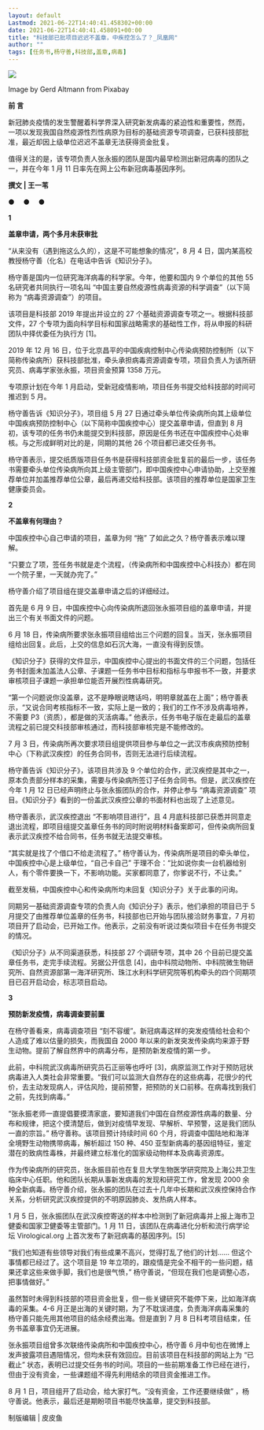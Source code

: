 ```yaml
---
layout: default
Lastmod: 2021-06-22T14:40:41.458302+00:00
date: 2021-06-22T14:40:41.458091+00:00
title: "科技部已批项目迟迟不盖章，中疾控怎么了？_凤凰网"
author: ""
tags: [任务书,杨守善,科技部,盖章,病毒]
---
```


![](https://images.weserv.nl/?url=https%3A//x0.ifengimg.com/res/2020/510909C724C74B01C68FBBF10197E214CD3DC2EB_size77_w1080_h720.jpeg)

Image by Gerd Altmann from Pixabay

**前 言**

新冠肺炎疫情的发生警醒着科学界深入研究新发病毒的紧迫性和重要性，然而， 一项以发现我国自然疫源性烈性病原为目标的基础资源专项调查，已获科技部批准，最近却因上级单位迟迟不盖章无法获得资金批复。

值得关注的是，该专项负责人张永振的团队是国内最早检测出新冠病毒的团队之一，并在今年 1 月 11 日率先在网上公布新冠病毒基因序列。

**撰文 | 王一苇**

● 　● 　●

**1**

**盖章申请，两个多月未获审批**

“从来没有（遇到拖这么久的），这是不可能想象的情况”，8 月 4 日，国内某高校教授杨守善（化名）在电话中告诉《知识分子》。

杨守善是国内一位研究海洋病毒的科学家。今年，他要和国内 9 个单位的其他 55 名研究者共同执行一项名叫 “中国主要自然疫源性病毒资源的科学调查”（以下简称为 “病毒资源调查”）的项目。

该项目是科技部 2019 年提出并设立的 27 个基础资源调查专项之一。根据科技部文件，27 个专项为面向科学目标和国家战略需求的基础性工作，将从申报的科研团队中择优委任为执行方 \[1\]。

2019 年 12 月 16 日，位于北京昌平的中国疾病控制中心传染病预防控制所（以下简称传染病所）获科技部批准，牵头承担病毒资源调查专项，项目负责人为该所研究员、病毒学家张永振，项目资金预算 1358 万元。

专项原计划在今年 1 月启动，受新冠疫情影响，项目任务书提交给科技部的时间可推迟到 5 月。

杨守善告诉《知识分子》，项目组 5 月 27 日通过牵头单位传染病所向其上级单位中国疾病预防控制中心（以下简称中国疾控中心）提交盖章申请，但直到 8 月初，该专项的任务书仍未能提交到科技部，原因是任务书还在中国疾控中心处审核。与之形成鲜明对比的是，同期的其他 26 个项目都已递交任务书。

杨守善表示，提交纸质版项目任务书是获得科技部资金批复前的最后一步，该任务书需要牵头单位传染病所向其上级主管部门，即中国疾控中心申请协助，上交至推荐单位并加盖推荐单位公章，最后再递交给科技部。该项目的推荐单位是国家卫生健康委员会。

**2**

**不盖章有何理由？**

中国疾控中心自己申请的项目，盖章为何 “拖” 了如此之久？杨守善表示难以理解。

“只要立了项，签任务书就是走个流程，（传染病所和中国疾控中心科技办）都在同一个院子里，一天就办完了。”

杨守善介绍了项目组在提交盖章申请之后的详细经过。

首先是 6 月 9 日，中国疾控中心向传染病所退回张永振项目组的盖章申请，并提出三个有关书面文件的问题。

6 月 18 日，传染病所要求张永振项目组给出三个问题的回复。当天，张永振项目组给出回复。此后，上交的信息如石沉大海，一直没有得到反馈。

《知识分子》获得的文件显示，中国疾控中心提出的书面文件的三个问题，包括任务书封面未加盖法人公章、子课题一任务书中目标和指标与申报书不一致，并要求审核项目子课题一承担单位能否开展烈性病毒研究。

“第一个问题说你没盖章，这不是睁眼说瞎话吗，明明章就盖在上面”；杨守善表示，“又说合同考核指标不一致，实际上是一致的；我们的工作不涉及病毒培养，不需要 P3（资质），都是做的灭活病毒。” 他表示，任务书电子版在走最后的盖章流程之前已提交科技部审核通过，而科技部审核完是不能修改的。

7 月 3 日，传染病所再次要求项目组提供项目参与单位之一武汉市疾病预防控制中心（下称武汉疾控）的任务合同书，否则无法进行后续流程。

杨守善告诉《知识分子》，该项目共涉及 9 个单位的合作，武汉疾控是其中之一，原本负责部分样本的采集，需要与传染病所签订子任务合同书。但是，武汉疾控在今年 1 月 12 日已经声明终止与张永振团队的合作，并停止参与 “病毒资源调查” 项目。《知识分子》看到的一份盖武汉疾控公章的书面材料也出现了上述意见。

杨守善表示，武汉疾控退出 “不影响项目进行”，且 4 月底科技部已获悉并同意走退出流程，即项目组提交盖章任务书的同时附说明材料备案即可，但传染病所回复表示武汉疾控不给合同书，任务书就无法提交审核。

“其实就是找了个借口不给走流程了。” 杨守善认为，传染病所是项目的牵头单位，中国疾控中心是上级单位，“自己卡自己” 于理不合：“比如说你卖一台机器给别人，有个零件要换一下，不影响功能。买家都同意了，你爹说不行，不让卖。”

截至发稿，中国疾控中心和传染病所均未回复《知识分子》关于此事的问询。

同期另一基础资源调查专项的负责人向《知识分子》表示，他们承担的项目已于 5 月提交了由推荐单位盖章的任务书，科技部也已开始与团队接洽财务事宜，7 月初项目开了启动会，已开始工作。他表示，之前没有听说过类似项目卡在任务书提交的情况。

《知识分子》从不同渠道获悉，科技部 27 个调研专项，其中 26 个目前已提交盖章任务书，走完手续流程。另据公开信息 \[4\]，由中科院动物所、中科院微生物研究所、自然资源部第一海洋研究所、珠江水利科学研究院等机构牵头的四个同期项目已召开启动会，标志项目启动。

**3**

**预防新发疫情，病毒调查要前置**

在杨守善看来，病毒调查项目 “刻不容缓”。新冠病毒这样的突发疫情给社会和个人造成了难以估量的损失，而我国自 2000 年以来的新发突发传染病均来源于野生动物。提前了解自然界中的病毒分布，是预防新发疫情的第一步。

此前，中科院武汉病毒所研究员石正丽等也呼吁 \[3\]，病原监测工作对于预防冠状病毒进入人类社会非常重要。“我们可以监测大自然存在的这些病毒，花很少的代价，去主动发现病人，评估风险，提前预警，把预防的关口前移。在病毒找到我们之前，先找到病毒。”

“张永振老师一直提倡要摸清家底，要知道我们中国在自然疫源性病毒的数量、分布和规律，把这个摸清楚后，做到对疫情早发现、早解析、早预警，这是我们团队一直的宗旨。” 杨守善称。该项目预计持续时间 60 个月，将调查中国陆地和海洋全境野生动物携带病毒，解析超过 150 种、450 亚型新病毒的基因组特征，鉴定潜在的致病性毒株，并最终建立标准化的国家级动物样本及病毒资源库。

作为传染病所的研究员，张永振目前也在复旦大学生物医学研究院及上海公共卫生临床中心任职。他和团队长期从事新发病毒的发现和研究工作，曾发现 2000 余种全新病毒。杨守善介绍，张永振的团队在过去十几年中长期和武汉疾控保持合作关系，分析研究武汉疾控提供的不明原因肺炎、发热病人样本。

1 月 5 日，张永振团队在武汉疾控寄送的样本中检测到了新冠病毒并上报上海市卫健委和国家卫健委等主管部门。1 月 11 日，该团队在病毒进化分析和流行病学论坛 Virological.org 上首次发布了新冠病毒的基因序列。\[5\]

“我们也知道有些领导对我们有些成果不高兴，觉得打乱了他们的计划…… 但这个事情都已经过了。这个项目是 19 年立项的，跟疫情是完全不相干的一些问题，结果还拿这些来做手脚，我们也是很气愤，” 杨守善说，“但现在我们也是调整心态，把事情做好。”

虽然暂时未得到科技部的项目资金批复，但一些关键研究不能停下来，比如海洋病毒的采集。4-6 月正是出海的关键时期，为了不耽误进度，负责海洋病毒采集的杨守善只能先用其他项目的结余经费出海。但是直到 7 月 8 日科考项目结束，任务书盖章事宜仍无进展。

张永振项目组曾多次联络传染病所和中国疾控中心，杨守善 6 月中旬也在微博上发声披露项目遇阻情况，但均未获有效回应。目前该项目在科技部的网站上为 “已截止” 状态，表明已过提交任务书的时间。项目的一些前期准备工作已经在进行，但由于没有资金，一些课题组不得先利用结余的项目资金推进工作。

8 月 1 日，项目组开了启动会，给大家打气。“没有资金，工作还要继续做” ，杨守善说。他表示，最后还是期盼项目书能尽快盖章，提交到科技部。

制版编辑 | 皮皮鱼


